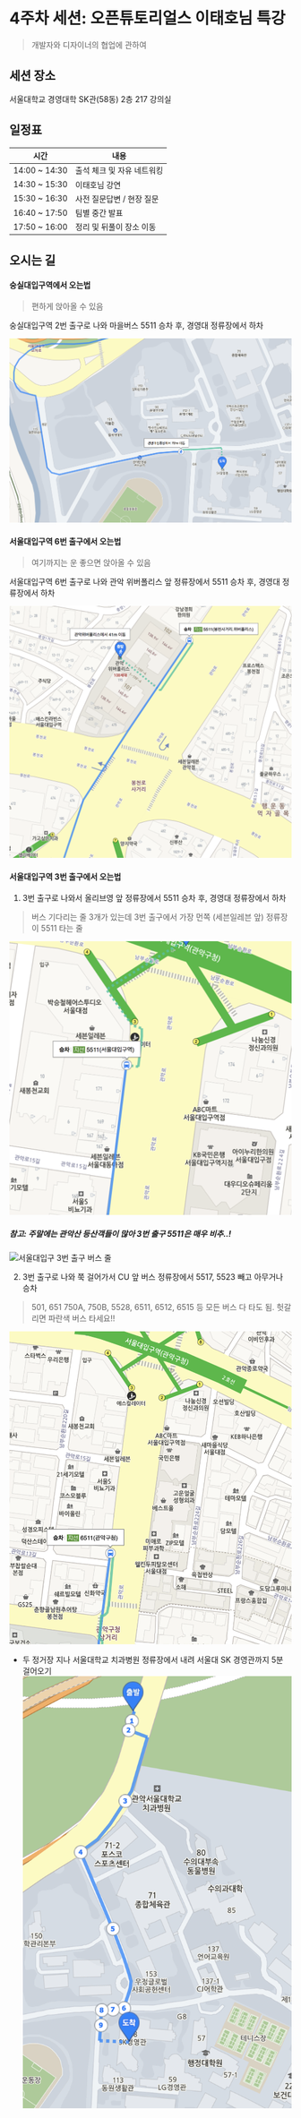 # 4주차 세션: 오픈튜토리얼스 이태호님 특강
> 개발자와 디자이너의 협업에 관하여  
  
  
## 세션 장소  

서울대학교 경영대학 SK관(58동) 2층 217 강의실  


## 일정표   

| 시간            | 내용                           |
|----------------|-------------------------------|
|14:00 ~ 14:30   |출석 체크 및 자유 네트워킹          |
|14:30 ~ 15:30   |이태호님 강연                    |
|15:30 ~ 16:30   |사전 질문답변 / 현장 질문          |
|16:40 ~ 17:50   |팀별 중간 발표                   |
|17:50 ~ 16:00   |정리 및 뒤풀이 장소 이동          |
  

## 오시는 길 


#### 숭실대입구역에서 오는법 
> 편하게 앉아올 수 있음

숭실대입구역 2번 출구로 나와 마을버스 5511 승차 후, 경영대 정류장에서 하차

![숭실대입구 5511](./screenshot01.png)


#### 서울대입구역 6번 출구에서 오는법 
> 여기까지는 운 좋으면 앉아올 수 있음

서울대입구역 6번 출구로 나와 관악 위버폴리스 앞 정류장에서 5511 승차 후, 경영대 정류장에서 하차 

![서울대입구 6번 출구 5511](./screenshot02.png)


#### 서울대입구역 3번 출구에서 오는법 

1. 3번 출구로 나와서 올리브영 앞 정류장에서 5511 승차 후, 경영대 정류장에서 하차 
> 버스 기다리는 줄 3개가 있는데 3번 출구에서 가장 먼쪽 (세븐일레븐 앞) 정류장이 5511 타는 줄 

![서울대입구 3번 출구 5511](./screenshot03.png)

##### 참고: 주말에는 관악산 등산객들이 많아 3번 출구 5511은 매우 비추..!
![서울대입구 3번 출구 버스 줄](http://cfile217.uf.daum.net/image/165EB4154CD78DE9320121)

2. 3번 출구로 나와 쭉 걸어가서 CU 앞 버스 정류장에서 5517, 5523 빼고 아무거나 승차 
> 501, 651 750A, 750B, 5528, 6511, 6512, 6515 등 모든 버스 다 타도 됨. 헛갈리면 파란색 버스 타세요!! 

![관악구청 정류장](./screenshot04.png)

- 두 정거장 지나 서울대학교 치과병원 정류장에서 내려 서울대 SK 경영관까지 5분 걸어오기 
![치과병원 정류장](./screenshot05.png)

